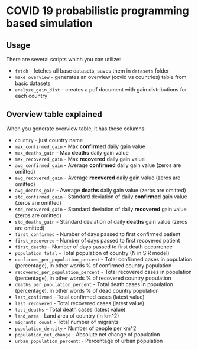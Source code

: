 # COVID 19 probabilistic programming based simulation

## Usage
There are several scripts which you can utilize:
- `fetch` - fetches all base datasets, saves them in `datasets` folder
- `make_overview` - generates an overview (covid vs countries) table from basic datasets
- `analyze_gain_dist` - creates a pdf document with gain distributions for each country

## Overview table explained
When you generate overview table, it has these columns:
- `country` - just country name
- `max_confirmed_gain` - Max __confirmed__ daily gain value
- `max_deaths_gain` - Max __deaths__ daily gain value
- `max_recovered_gain` - Max __recovered__ daily gain value
- `avg_confirmed_gain` - Average __confirmed__ daily gain value (zeros are omitted)
- `avg_recovered_gain` - Average __recovered__ daily gain value (zeros are omitted)
- `avg_deaths_gain` - Average __deaths__ daily gain value (zeros are omitted)
- `std_confirmed_gain` - Standard deviation of daily __confirmed__ gain value (zeros are omitted)
- `std_recovered_gain` - Standard deviation of daily __recovered__ gain value (zeros are omitted)
- `std_deaths_gain` - Standard deviation of daily __deaths__ gain value (zeros are omitted)
- `first_confirmed` - Number of days passed to first confirmed patient
- `first_recovered` - Number of days passed to first recovered patient
- `first_deaths` - Number of days passed to first death occurrence
- `population_total` - Total population of country (N in SIR model)
- `confirmed_per_population_percent` - Total confirmed cases in population (percentage), in other words % of confirmed country population
- `recovered_per_population_percent` - Total recovered cases in population (percentage), in other words % of recovered country population
- `deaths_per_population_percent` - Total death cases in population (percentage), in other words % of dead country population
- `last_confirmed` - Total confirmed cases (latest value)
- `last_recovered` - Total recovered cases (latest value)
- `last_deaths` - Total death cases (latest value)
- `land_area` - Land area of country (in km^2)
- `migrants_count` - Total number of migrants
- `population_density` - Number of people per km^2
- `population_net_change` - Absolute net change of population
- `urban_population_percent`: - Percentage of urban population

